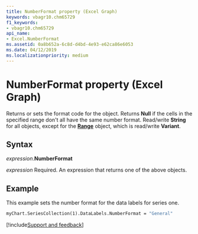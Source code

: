 ```yaml
---
title: NumberFormat property (Excel Graph)
keywords: vbagr10.chm65729
f1_keywords:
- vbagr10.chm65729
api_name:
- Excel.NumberFormat
ms.assetid: 0a8b652a-6c8d-d4bd-4e93-e62ca86e6053
ms.date: 04/12/2019
ms.localizationpriority: medium
---
```



# NumberFormat property (Excel Graph)

Returns or sets the format code for the object. Returns **Null** if the cells in the specified range don't all have the same number format. Read/write **String** for all objects, except for the **[Range](excel.range-graph-object.md)** object, which is read/write **Variant**.

## Syntax

_expression_.**NumberFormat**

_expression_ Required. An expression that returns one of the above objects.


## Example

This example sets the number format for the data labels for series one.

```vb
myChart.SeriesCollection(1).DataLabels.NumberFormat = "General"
```

[!include[Support and feedback](~/includes/feedback-boilerplate.md)]